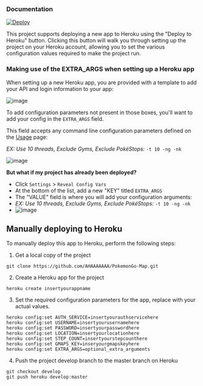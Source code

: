### Documentation

[![Deploy](https://www.herokucdn.com/deploy/button.png)](https://dashboard.heroku.com/new?button-url=https://github.com/AHAAAAAAA/PokemonGo-Map/tree/develop&template=https://github.com/AHAAAAAAA/PokemonGo-Map/tree/develop)

This project supports deploying a new app to Heroku using the "Deploy to Heroku" button.  Clicking this button will walk you through setting up the project on your Heroku account, allowing you to set the various configuration values required to make the project run.

### Making use of the EXTRA_ARGS when setting up a Heroku app

When setting up a new Heroku app, you are provided with a template to add your API and login information to your app:

![image](https://cloud.githubusercontent.com/assets/308007/17201401/06dece7c-545c-11e6-9918-649ed7395638.png)

To add configuration parameters not present in those boxes, you'll want to add your config in the `EXTRA_ARGS` field.

This field accepts any command line configuration parameters defined on the [Usage](Usage.md) page:

*EX: Use 10 threads, Exclude Gyms, Exclude PokéStops:* `-t 10 -ng -nk`

![image](https://cloud.githubusercontent.com/assets/308007/17201420/3dc7d5dc-545c-11e6-97fb-37a08c706747.png)

**But what if my project has already been deployed?**
  - Click `Settings` > `Reveal Config Vars`
  - At the bottom of the list, add a new "KEY" titled `EXTRA_ARGS`
  - The "VALUE" field is where you will add your configuration arguments:
  - *EX: Use 10 threads, Exclude Gyms, Exclude PokéStops:* `-t 10 -ng -nk`
  - ![image](https://cloud.githubusercontent.com/assets/308007/17201196/5700ac2e-545a-11e6-8ae8-dd2f3b602933.png)

## Manually deploying to Heroku

To manually deploy this app to Heroku, perform the following steps:

1. Get a local copy of the project

  `git clone https://github.com/AHAAAAAAA/PokemonGo-Map.git`

2. Create a Heroku app for the project

  `heroku create insertyourappname`

3. Set the required configuration parameters for the app, replace with your actual values.

  ```
  heroku config:set AUTH_SERVICE=insertyourauthservicehere
  heroku config:set USERNAME=insertyourusernamehere
  heroku config:set PASSWORD=insertyourpasswordhere
  heroku config:set LOCATION=insertyourlocationhere
  heroku config:set STEP_COUNT=insertyourstepcounthere
  heroku config:set GMAPS_KEY=inseryourgmapskeyhere
  heroku config:set EXTRA_ARGS=optional_extra_arguments
  ```

4. Push the project develop branch to the master branch on Heroku

  ```
  git checkout develop
  git push heroku develop:master
  ```
